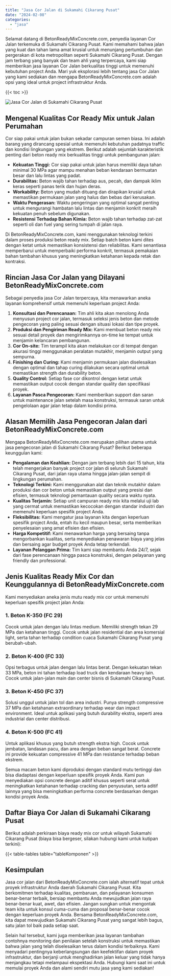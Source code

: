 ```yaml
---
title: "Jasa Cor Jalan di Sukamahi Cikarang Pusat"
date: "2024-02-08"
categories: 
  - "jasa"
---
```


Selamat datang di BetonReadyMixConcrete.com, penyedia layanan Cor Jalan terkemuka di Sukamahi Cikarang Pusat. Kami memahami bahwa jalan yang kuat dan tahan lama amat krusial untuk menunjang pertumbuhan dan pergerakan di kota metropolitan seperti Sukamahi Cikarang Pusat. Dengan jam terbang yang banyak dan team ahli yang terpercaya, kami siap memberikan jasa layanan Cor Jalan berkualitas tinggi untuk memenuhi kebutuhan project Anda. Mari yuk eksplorasi lebih tentang jasa Cor Jalan yang kami sediakan dan mengapa BetonReadyMixConcrete.com adalah opsi yang ideal untuk project infrastruktur Anda.

{{< toc >}}

![Jasa Cor Jalan di Sukamahi Cikarang Pusat](https://betoncor8.github.io/cor/harga-beton-readymix-concrete%20(29).png)

## Mengenal Kualitas Cor Ready Mix untuk Jalan Perumahan

Cor siap pakai untuk jalan bukan sekadar campuran semen biasa. Ini adalah barang yang dirancang spesial untuk memenuhi kebutuhan padatnya traffic dan kondisi lingkungan yang ekstrem. Berikut adalah sejumlah karakteristik penting dari beton ready mix berkualitas tinggi untuk pembangunan jalan:

- **Kekuatan Tinggi:** Cor siap pakai untuk jalan harus memiliki daya tahan minimal 30 MPa agar mampu menahan beban kendaraan bermuatan besar dan lalu lintas yang padat.
- **Durabilitas:** Beton wajib tahan terhadap aus, pecah, dan dampak iklim keras seperti panas terik dan hujan deras.
- **Workability:** Beton yang mudah dituang dan dirapikan krusial untuk memastikan permukaan jalan yang halus dan bebas dari kerusakan.
- **Waktu Pengerasan:** Waktu pengeringan yang optimal sangat penting untuk mengurangi hambatan lalu lintas dan menjamin konkrit meraih kekuatan penuh sebelum digunakan.
- **Resistensi Terhadap Bahan Kimia:** Beton wajib tahan terhadap zat-zat seperti oli dan fuel yang sering tumpah di jalan raya.

Di BetonReadyMixConcrete.com, kami menggunakan teknologi terkini dalam proses produksi beton ready mix. Setiap batch beton kami dites dengan ketat untuk memastikan konsistensi dan reliabilitas. Kami senantiasa memperbarui untuk memperbaiki performa konkrit, termasuk pemakaian bahan tambahan khusus yang meningkatkan ketahanan kepada retak dan kontraksi.

## Rincian Jasa Cor Jalan yang Dilayani BetonReadyMixConcrete.com

Sebagai penyedia jasa Cor Jalan terpercaya, kita menawarkan aneka layanan komprehensif untuk memenuhi keperluan project Anda:

1. **Konsultasi dan Perencanaan:** Tim ahli kita akan menolong Anda menyusun project cor jalan, termasuk seleksi jenis beton dan metode pengecoran yang paling sesuai dengan situasi lokasi dan tipe proyek.
2. **Produksi dan Pengiriman Ready Mix:** Kami membuat beton ready mix sesuai detail proyek dan mengirimkannya on-time ke tempat untuk menjamin kelancaran pembangunan.
3. **Cor On-site:** Tim terampil kita akan melakukan cor di tempat dengan akurasi tinggi menggunakan peralatan mutakhir, menjamin output yang sempurna.
4. **Finishing dan Curing:** Kami menjamin permukaan jalan diselesaikan dengan optimal dan tahap curing dilakukan secara optimal untuk memastikan strength dan durability beton.
5. **Quality Control:** Setiap fase cor dikontrol dengan ketat untuk memastikan output cocok dengan standar quality dan specifikasi proyek.
6. **Layanan Pasca Pengecoran:** Kami memberikan support dan saran untuk maintenance jalan setelah masa konstruksi, termasuk saran untuk pengelolaan agar jalan tetap dalam kondisi prima.

## Alasan Memilih Jasa Pengecoran Jalan dari BetonReadyMixConcrete.com

Mengapa BetonReadyMixConcrete.com merupakan pilihan utama untuk jasa pengecoran jalan di Sukamahi Cikarang Pusat? Berikut beberapa keunggulan kami:

- **Pengalaman dan Keahlian:** Dengan jam terbang lebih dari 15 tahun, kita telah mengerjakan banyak project cor jalan di seluruh Sukamahi Cikarang Pusat, dari jalan raya utama hingga jalan-jalan sempit di lingkungan perumahan.
- **Teknologi Terkini:** Kami menggunakan alat dan teknik mutakhir dalam produksi dan cor beton untuk memastikan output yang presisi dan efisien, termasuk teknologi pemantauan quality secara waktu nyata.
- **Kualitas Terjamin:** Setiap unit campuran ready mix kita melalui uji lab yang cermat untuk memastikan kecocokan dengan standar industri dan memenuhi keperluan spesifik project Anda.
- **Fleksibilitas:** Kami mengatur jasa layanan kita dengan keperluan spesifik project Anda, entah itu kecil maupun besar, serta memberikan penyelesaian yang amat efisien dan efisien.
- **Harga Kompetitif:** Kami menawarkan harga yang bersaing tanpa mengorbankan kualitas, serta menyediakan penawaran biaya yang jelas dan bersaing agar budget proyek Anda tetap terkendali.
- **Layanan Pelanggan Prima:** Tim kami siap membantu Anda 24/7, sejak dari fase perencanaan hingga pasca konstruksi, dengan pelayanan yang friendly dan professional.

## Jenis Kualitas Ready Mix Cor dan Keunggulannya di BetonReadyMixConcrete.com

Kami menyediakan aneka jenis mutu ready mix cor untuk memenuhi keperluan spesifik project jalan Anda:

### 1\. Beton K-350 (FC 29)

Cocok untuk jalan dengan lalu lintas medium. Memiliki strength tekan 29 MPa dan ketahanan tinggi. Cocok untuk jalan residential dan area komersial light, serta tahan terhadap condition cuaca Sukamahi Cikarang Pusat yang berubah-ubah.

### 2\. Beton K-400 (FC 33)

Opsi terbagus untuk jalan dengan lalu lintas berat. Dengan kekuatan tekan 33 MPa, beton ini tahan terhadap load truck dan kendaraan heavy lain. Cocok untuk jalan-jalan main dan center bisnis di Sukamahi Cikarang Pusat.

### 3\. Beton K-450 (FC 37)

Solusi unggul untuk jalan tol dan area industri. Punya strength compressive 37 MPa dan ketahanan extraordinary terhadap wear dan impact environment. Ideal untuk aplikasi yang butuh durability ekstra, seperti area industrial dan center distribusi.

### 4\. Beton K-500 (FC 41)

Untuk aplikasi khusus yang butuh strength ekstra high. Cocok untuk jembatan, landasan pacu, dan area dengan beban sangat berat. Concrete ini provide kekuatan compressive 41 MPa dan resistance terhadap beban ekstrem.

Semua macam beton kami diproduksi dengan standard mutu tertinggi dan bisa diadaptasi dengan keperluan spesifik proyek Anda. Kami pun menyediakan opsi concrete dengan aditif khusus seperti serat untuk meningkatkan ketahanan terhadap cracking dan penyusutan, serta aditif lainnya yang bisa meningkatkan performa concrete berdasarkan dengan kondisi proyek Anda.

## Daftar Biaya Cor Jalan di Sukamahi Cikarang Pusat

Berikut adalah perkiraan biaya ready mix cor untuk wilayah Sukamahi Cikarang Pusat (biaya bisa bergeser, silakan hubungi kami untuk kutipan terkini):

{{< table-tables table="tableKomponen" >}}

## Kesimpulan

Jasa cor jalan dari BetonReadyMixConcrete.com ialah alternatif tepat untuk proyek infrastruktur Anda daerah Sukamahi Cikarang Pusat. Kita berkomitmen terhadap kualitas, pembaruan, dan pelayanan konsumen benar-benar terbaik, bersiap membantu Anda mewujudkan jalan raya benar-benar kuat, awet, dan efisien. Jangan sungkan untuk mengontak team kita untuk konsul cuma-cuma dan proposal benar-benar cocok dengan keperluan proyek Anda. Bersama BetonReadyMixConcrete.com, kita dapat mewujudkan Sukamahi Cikarang Pusat yang sangat lebih bagus, satu jalan tol baik pada setiap saat.

Selain hal tersebut, kami juga memberikan jasa layanan tambahan contohnya monitoring dan penilaian setelah konstruksi untuk memastikan bahwa jalan yang telah diselesaikan terus dalam kondisi terbaiknya. Kami menyadari pentingnya keberlangsungan dan keefektifan dalam proyek infrastruktur, dan berjanji untuk menghadirkan jalan keluar yang tidak hanya menjangkau tetapi melampaui ekspektasi Anda. Hubungi kami saat ini untuk memulai proyek Anda dan alami sendiri mutu jasa yang kami sediakan!
